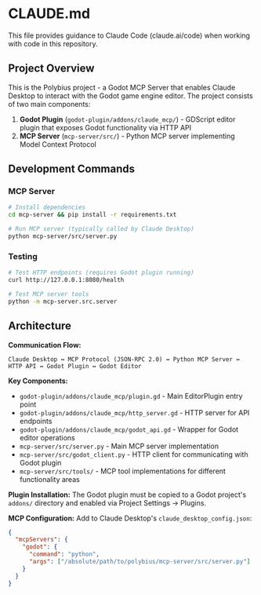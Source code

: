 # CLAUDE.md

This file provides guidance to Claude Code (claude.ai/code) when working with code in this repository.

## Project Overview

This is the Polybius project - a Godot MCP Server that enables Claude Desktop to interact with the Godot game engine editor. The project consists of two main components:

1. **Godot Plugin** (`godot-plugin/addons/claude_mcp/`) - GDScript editor plugin that exposes Godot functionality via HTTP API
2. **MCP Server** (`mcp-server/src/`) - Python MCP server implementing Model Context Protocol

## Development Commands

### MCP Server
```bash
# Install dependencies  
cd mcp-server && pip install -r requirements.txt

# Run MCP server (typically called by Claude Desktop)
python mcp-server/src/server.py
```

### Testing
```bash
# Test HTTP endpoints (requires Godot plugin running)
curl http://127.0.0.1:8080/health

# Test MCP server tools
python -m mcp-server.src.server
```

## Architecture

**Communication Flow:**
```
Claude Desktop ↔ MCP Protocol (JSON-RPC 2.0) ↔ Python MCP Server ↔ HTTP API ↔ Godot Plugin ↔ Godot Editor
```

**Key Components:**
- `godot-plugin/addons/claude_mcp/plugin.gd` - Main EditorPlugin entry point
- `godot-plugin/addons/claude_mcp/http_server.gd` - HTTP server for API endpoints  
- `godot-plugin/addons/claude_mcp/godot_api.gd` - Wrapper for Godot editor operations
- `mcp-server/src/server.py` - Main MCP server implementation
- `mcp-server/src/godot_client.py` - HTTP client for communicating with Godot plugin
- `mcp-server/src/tools/` - MCP tool implementations for different functionality areas

**Plugin Installation:**
The Godot plugin must be copied to a Godot project's `addons/` directory and enabled via Project Settings → Plugins.

**MCP Configuration:**
Add to Claude Desktop's `claude_desktop_config.json`:
```json
{
  "mcpServers": {
    "godot": {
      "command": "python", 
      "args": ["/absolute/path/to/polybius/mcp-server/src/server.py"]
    }
  }
}
```